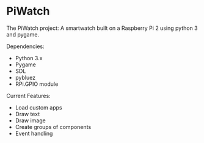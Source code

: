 # PiWatch
The PiWatch project: A smartwatch built on a Raspberry Pi 2 using python 3 and pygame.

Dependencies:
 - Python 3.x
 - Pygame
 - SDL
 - pybluez
 - RPi.GPIO module

Current Features:
 - Load custom apps
 - Draw text
 - Draw image
 - Create groups of components
 - Event handling
